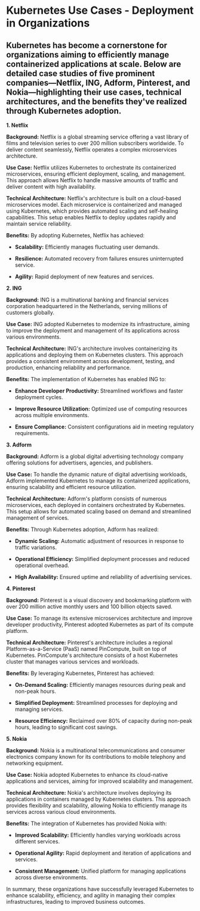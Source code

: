# Kubernetes Use Cases - Deployment in Organizations

## Kubernetes has become a cornerstone for organizations aiming to efficiently manage containerized applications at scale. Below are detailed case studies of five prominent companies—Netflix, ING, Adform, Pinterest, and Nokia—highlighting their use cases, technical architectures, and the benefits they've realized through Kubernetes adoption.

**1. Netflix**

**Background:** Netflix is a global streaming service offering a vast library of films and television series to over 200 million subscribers worldwide. To deliver content seamlessly, Netflix operates a complex microservices architecture.

**Use Case:** Netflix utilizes Kubernetes to orchestrate its containerized microservices, ensuring efficient deployment, scaling, and management. This approach allows Netflix to handle massive amounts of traffic and deliver content with high availability.

**Technical Architecture:** Netflix's architecture is built on a cloud-based microservices model. Each microservice is containerized and managed using Kubernetes, which provides automated scaling and self-healing capabilities. This setup enables Netflix to deploy updates rapidly and maintain service reliability.

**Benefits:** By adopting Kubernetes, Netflix has achieved:

- **Scalability:** Efficiently manages fluctuating user demands.

- **Resilience:** Automated recovery from failures ensures uninterrupted service.

- **Agility:** Rapid deployment of new features and services.

**2. ING**

**Background:** ING is a multinational banking and financial services corporation headquartered in the Netherlands, serving millions of customers globally.

**Use Case:** ING adopted Kubernetes to modernize its infrastructure, aiming to improve the deployment and management of its applications across various environments.

**Technical Architecture:** ING's architecture involves containerizing its applications and deploying them on Kubernetes clusters. This approach provides a consistent environment across development, testing, and production, enhancing reliability and performance.

**Benefits:** The implementation of Kubernetes has enabled ING to:

- **Enhance Developer Productivity:** Streamlined workflows and faster deployment cycles.

- **Improve Resource Utilization:** Optimized use of computing resources across multiple environments.

- **Ensure Compliance:** Consistent configurations aid in meeting regulatory requirements.

**3. Adform**

**Background:** Adform is a global digital advertising technology company offering solutions for advertisers, agencies, and publishers.

**Use Case:** To handle the dynamic nature of digital advertising workloads, Adform implemented Kubernetes to manage its containerized applications, ensuring scalability and efficient resource utilization.

**Technical Architecture:** Adform's platform consists of numerous microservices, each deployed in containers orchestrated by Kubernetes. This setup allows for automated scaling based on demand and streamlined management of services.

**Benefits:** Through Kubernetes adoption, Adform has realized:

- **Dynamic Scaling:** Automatic adjustment of resources in response to traffic variations.

- **Operational Efficiency:** Simplified deployment processes and reduced operational overhead.

- **High Availability:** Ensured uptime and reliability of advertising services.

**4. Pinterest**

**Background:** Pinterest is a visual discovery and bookmarking platform with over 200 million active monthly users and 100 billion objects saved.

**Use Case:** To manage its extensive microservices architecture and improve developer productivity, Pinterest adopted Kubernetes as part of its compute platform.

**Technical Architecture:** Pinterest's architecture includes a regional Platform-as-a-Service (PaaS) named PinCompute, built on top of Kubernetes. PinCompute's architecture consists of a host Kubernetes cluster that manages various services and workloads. 

**Benefits:** By leveraging Kubernetes, Pinterest has achieved:

- **On-Demand Scaling:** Efficiently manages resources during peak and non-peak hours.

- **Simplified Deployment:** Streamlined processes for deploying and managing services.

- **Resource Efficiency:** Reclaimed over 80% of capacity during non-peak hours, leading to significant cost savings.

**5. Nokia**

**Background:** Nokia is a multinational telecommunications and consumer electronics company known for its contributions to mobile telephony and networking equipment.

**Use Case:** Nokia adopted Kubernetes to enhance its cloud-native applications and services, aiming for improved scalability and management.

**Technical Architecture:** Nokia's architecture involves deploying its applications in containers managed by Kubernetes clusters. This approach provides flexibility and scalability, allowing Nokia to efficiently manage its services across various cloud environments.

**Benefits:** The integration of Kubernetes has provided Nokia with:

- **Improved Scalability:** Efficiently handles varying workloads across different services.

- **Operational Agility:** Rapid deployment and iteration of applications and services.

- **Consistent Management:** Unified platform for managing applications across diverse environments.

In summary, these organizations have successfully leveraged Kubernetes to enhance scalability, efficiency, and agility in managing their complex infrastructures, leading to improved business outcomes. 
